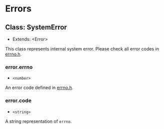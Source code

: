 # Errors

## Class: SystemError

* Extends: \<Error>

This class represents internal system error. Please check all error codes in [errno.h](https://github.com/kameleon-project/kameleon/blob/master/include/errno.h).

### error.errno

* `<number>`

An error code defined in [errno.h](https://github.com/kameleon-project/kameleon/blob/master/include/errno.h).

### error.code

* `<string>`

A string representation of `errno`.

